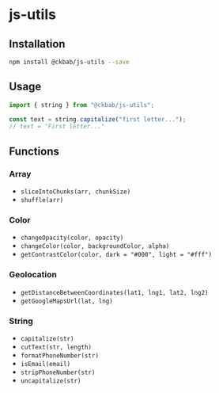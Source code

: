 # js-utils

## Installation

```bash
npm install @ckbab/js-utils --save
```

## Usage

```js
import { string } from "@ckbab/js-utils";

const text = string.capitalize("first letter...");
// text = "First letter..."
```

## Functions

### Array

- `sliceIntoChunks(arr, chunkSize)`
- `shuffle(arr)`

### Color

- `changeOpacity(color, opacity)`
- `changeColor(color, backgroundColor, alpha)`
- `getContrastColor(color, dark = "#000", light = "#fff")`

### Geolocation

- `getDistanceBetweenCoordinates(lat1, lng1, lat2, lng2)`
- `getGoogleMapsUrl(lat, lng)`

### String

- `capitalize(str)`
- `cutText(str, length)`
- `formatPhoneNumber(str)`
- `isEmail(email)`
- `stripPhoneNumber(str)`
- `uncapitalize(str)`
